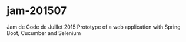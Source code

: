# jam-201507
Jam de Code de Juillet 2015
Prototype of a web application with Spring Boot, Cucumber and Selenium